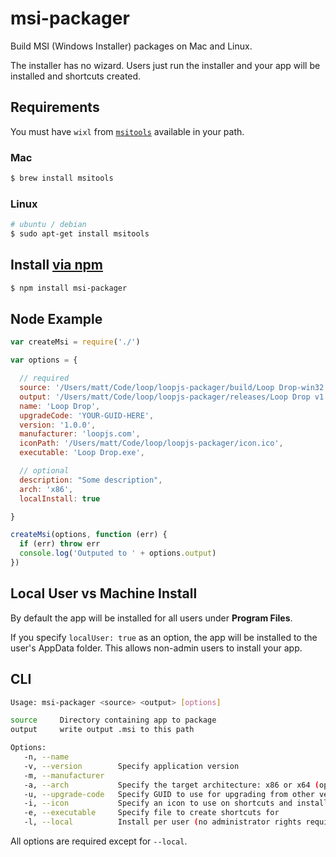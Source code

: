 msi-packager
===

Build MSI (Windows Installer) packages on Mac and Linux.

The installer has no wizard. Users just run the installer and your app will be installed and shortcuts created.

## Requirements

You must have `wixl` from [`msitools`](https://wiki.gnome.org/msitools) available in your path.

### Mac

```bash
$ brew install msitools
```

### Linux

```bash
# ubuntu / debian
$ sudo apt-get install msitools
```

## Install [via npm](https://www.npmjs.com/package/msi-packager)

```bash
$ npm install msi-packager
```

## Node Example

```js
var createMsi = require('./')

var options = {

  // required
  source: '/Users/matt/Code/loop/loopjs-packager/build/Loop Drop-win32',
  output: '/Users/matt/Code/loop/loopjs-packager/releases/Loop Drop v1.0.0.msi',
  name: 'Loop Drop',
  upgradeCode: 'YOUR-GUID-HERE',
  version: '1.0.0',
  manufacturer: 'loopjs.com',
  iconPath: '/Users/matt/Code/loop/loopjs-packager/icon.ico',
  executable: 'Loop Drop.exe',

  // optional
  description: "Some description",
  arch: 'x86',
  localInstall: true

}

createMsi(options, function (err) {
  if (err) throw err
  console.log('Outputed to ' + options.output)
})
```

## Local User vs Machine Install

By default the app will be installed for all users under **Program Files**.

If you specify `localUser: true` as an option, the app will be installed to the user's AppData folder. This allows non-admin users to install your app. 

## CLI

```bash
Usage: msi-packager <source> <output> [options]

source     Directory containing app to package
output     write output .msi to this path

Options:
   -n, --name           
   -v, --version        Specify application version
   -m, --manufacturer   
   -a, --arch           Specify the target architecture: x86 or x64 (optional)
   -u, --upgrade-code   Specify GUID to use for upgrading from other versions
   -i, --icon           Specify an icon to use on shortcuts and installer
   -e, --executable     Specify file to create shortcuts for
   -l, --local          Install per user (no administrator rights required)
```

All options are required except for `--local`.